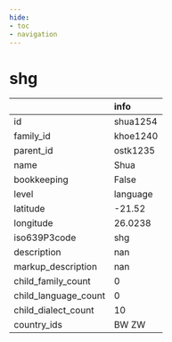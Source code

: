 ```yaml
---
hide:
- toc
- navigation
---
```

# shg
|                      | info     |
|:---------------------|:---------|
| id                   | shua1254 |
| family_id            | khoe1240 |
| parent_id            | ostk1235 |
| name                 | Shua     |
| bookkeeping          | False    |
| level                | language |
| latitude             | -21.52   |
| longitude            | 26.0238  |
| iso639P3code         | shg      |
| description          | nan      |
| markup_description   | nan      |
| child_family_count   | 0        |
| child_language_count | 0        |
| child_dialect_count  | 10       |
| country_ids          | BW ZW    |